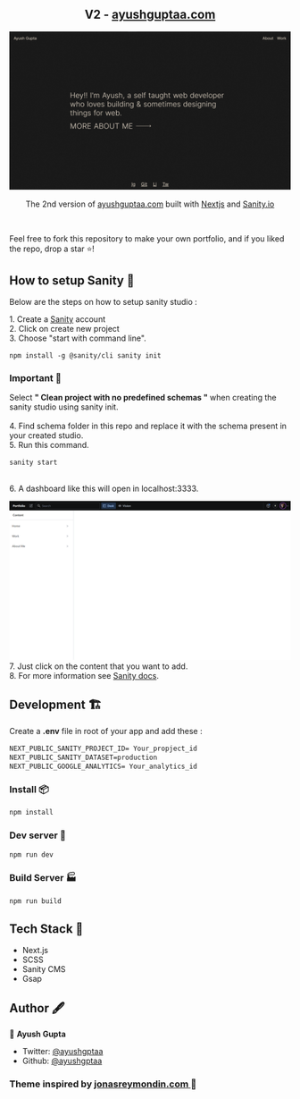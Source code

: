 <h2 align="center"> V2 - <a href='https://ayushguptaa.com'>ayushguptaa.com </a></h2>

![Ayush Gupta](githubAssets/Homepage.png)

<p align="center">
  The 2nd version of <a href="https://ayushguptaa.com" target="_blank">ayushguptaa.com</a> built with <a href="https://www.nextjs.org/" target="_blank">Nextjs</a> and <a href="https://sanity.io/" target="_blank">Sanity.io</a>
</p>
<br>

Feel free to fork this repository to make your own portfolio, and if you liked the repo, drop a star ⭐!

## How to setup Sanity 🚀

Below are the steps on how to setup sanity studio :

<p>
1. Create a <a href="https://www.sanity.io/login/sign-up">Sanity</a> account <br>
2. Click on create new project <br>
3. Choose "start with command line".

```
npm install -g @sanity/cli sanity init
```

### Important 🚨

Select **" Clean project with no predefined schemas "** when creating the sanity studio using sanity init.<br>
<br> 4. Find schema folder in this repo and replace it with the schema present in your created studio.<br> 5. Run this command.

```
sanity start
```

<br>
6. A dashboard like this will open in localhost:3333.

![Sanity desk](githubAssets/sanity.png)
<br> 7. Just click on the content that you want to add. <br> 8. For more information see <a href="https://www.sanity.io/docs">Sanity docs</a>.

## Development 🏗️

Create a **.env** file in root of your app and add these :

```
NEXT_PUBLIC_SANITY_PROJECT_ID= Your_propject_id
NEXT_PUBLIC_SANITY_DATASET=production
NEXT_PUBLIC_GOOGLE_ANALYTICS= Your_analytics_id
```

### Install 📦

```sh
npm install
```

### Dev server 🔌

```
npm run dev
```

### Build Server 🏭

```sh
npm run build
```

## Tech Stack 🔮

-   Next.js
-   SCSS
-   Sanity CMS
-   Gsap

## Author 🖋️

👤 **Ayush Gupta**

-   Twitter: [@ayushgptaa](https://twitter.com/ayushgptaa)
-   Github: [@ayushgptaa](https://github.com/ayushgptaa)

<h3>Theme inspired by <a href="https://jonasreymondin.com/">jonasreymondin.com </a> 💅 </h3>